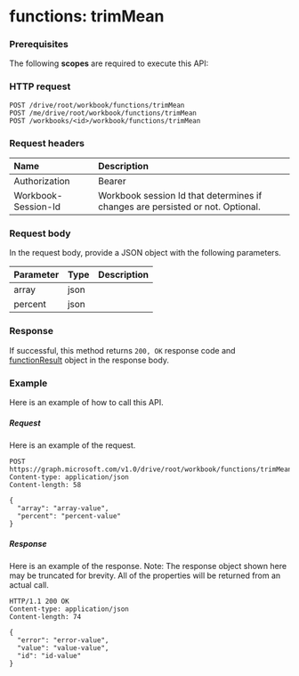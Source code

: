 # functions: trimMean


### Prerequisites
The following **scopes** are required to execute this API: 
### HTTP request
<!-- { "blockType": "ignored" } -->
```http
POST /drive/root/workbook/functions/trimMean
POST /me/drive/root/workbook/functions/trimMean
POST /workbooks/<id>/workbook/functions/trimMean

```
### Request headers
| Name       | Description|
|:---------------|:----------|
| Authorization  | Bearer <code>|
| Workbook-Session-Id  | Workbook session Id that determines if changes are persisted or not. Optional.|

### Request body
In the request body, provide a JSON object with the following parameters.

| Parameter	   | Type	|Description|
|:---------------|:--------|:----------|
|array|json||
|percent|json||

### Response
If successful, this method returns `200, OK` response code and [functionResult](../resources/functionresult.md) object in the response body.

### Example
Here is an example of how to call this API.
##### Request
Here is an example of the request.
<!-- {
  "blockType": "request",
  "name": "functions_trimmean"
}-->
```http
POST https://graph.microsoft.com/v1.0/drive/root/workbook/functions/trimMean
Content-type: application/json
Content-length: 58

{
  "array": "array-value",
  "percent": "percent-value"
}
```

##### Response
Here is an example of the response. Note: The response object shown here may be truncated for brevity. All of the properties will be returned from an actual call.
<!-- {
  "blockType": "response",
  "truncated": true,
  "@odata.type": "microsoft.graph.functionResult"
} -->
```http
HTTP/1.1 200 OK
Content-type: application/json
Content-length: 74

{
  "error": "error-value",
  "value": "value-value",
  "id": "id-value"
}
```

<!-- uuid: 8fcb5dbc-d5aa-4681-8e31-b001d5168d79
2015-10-25 14:57:30 UTC -->
<!-- {
  "type": "#page.annotation",
  "description": "functions: trimMean",
  "keywords": "",
  "section": "documentation",
  "tocPath": ""
}-->